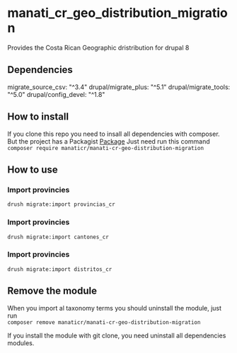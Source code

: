 # manati_cr_geo_distribution_migration
Provides the Costa Rican Geographic dristribution for drupal 8

## Dependencies
migrate_source_csv: "^3.4"
drupal/migrate_plus: "^5.1"
drupal/migrate_tools: "^5.0"
drupal/config_devel: "^1.8"

## How to install
If you clone this repo you need to insall all dependencies with composer.
But the project has a Packagist [Package](https://packagist.org/packages/manaticr/manati-cr-geo-distribution-migration)
Just need run this command </br>
`composer require manaticr/manati-cr-geo-distribution-migration`

## How to use 

### Import provincies
`drush migrate:import provincias_cr`

### Import provincies
`drush migrate:import cantones_cr`

### Import provincies
`drush migrate:import distritos_cr`

## Remove the module
When you import al taxonomy terms you should uninstall the module, just run </br>
`composer remove manaticr/manati-cr-geo-distribution-migration`

If you install the module with git clone, you need uninstall all dependencies modules. 

